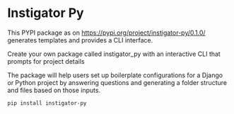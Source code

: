 # Instigator Py

This PYPI package as on https://pypi.org/project/instigator-py/0.1.0/  generates templates and provides a CLI interface.

Create your own package called instigator_py with an interactive CLI that prompts for project details

The package will help users set up boilerplate configurations for a Django or Python project by answering questions and generating a folder structure and files based on those inputs.

```
pip install instigator-py

```
